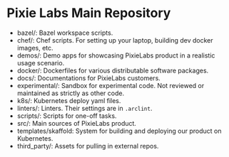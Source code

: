 # Pixie Labs Main Repository

*   bazel/: Bazel workspace scripts.
*   chef/: Chef scripts. For setting up your laptop, building dev docker images, etc.
*   demos/: Demo apps for showcasing PixieLabs product in a realistic usage scenario.
*   docker/: Dockerfiles for various distributable software packages.
*   docs/: Documentations for PixieLabs customers.
*   experimental/: Sandbox for experimental code. Not reviewed or maintained as strictly as other
    code.
*   k8s/: Kubernetes deploy yaml files.
*   linters/: Linters. Their settings are in `.arclint`.
*   scripts/: Scripts for one-off tasks.
*   src/: Main sources of PixieLabs product.
*   templates/skaffold: System for building and deploying our product on Kubernetes.
*   third_party/: Assets for pulling in external repos.
